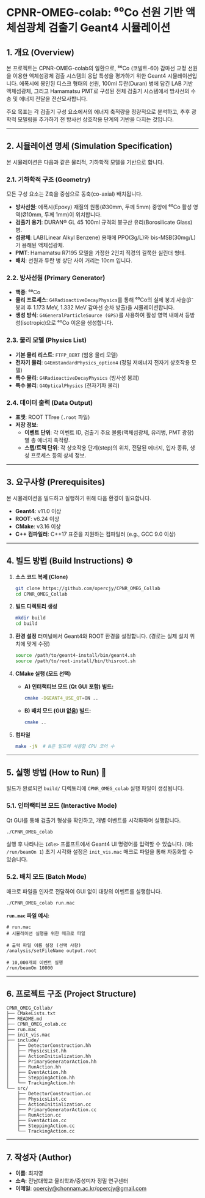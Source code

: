 
# CPNR-OMEG-colab: ⁶⁰Co 선원 기반 액체섬광체 검출기 Geant4 시뮬레이션

## 1\. 개요 (Overview)

본 프로젝트는 CPNR-OMEG-colab의 일환으로, ⁶⁰Co (코발트-60) 감마선 교정 선원을 이용한 액체섬광체 검출 시스템의 응답 특성을 평가하기 위한 Geant4 시뮬레이션입니다. 에폭시에 봉인된 디스크 형태의 선원, 100ml 듀란(Duran) 병에 담긴 LAB 기반 액체섬광체, 그리고 Hamamatsu PMT로 구성된 전체 검출기 시스템에서 방사선의 수송 및 에너지 전달을 전산모사합니다.

주요 목표는 각 검출기 구성 요소에서의 에너지 축적량을 정량적으로 분석하고, 추후 광학적 모델링을 추가하기 전 방사선 상호작용 단계의 기반을 다지는 것입니다.

-----

## 2\. 시뮬레이션 명세 (Simulation Specification)

본 시뮬레이션은 다음과 같은 물리적, 기하학적 모델을 기반으로 합니다.

### 2.1. 기하학적 구조 (Geometry)

모든 구성 요소는 Z축을 중심으로 동축(co-axial) 배치됩니다.

  * **방사선원**: 에폭시(Epoxy) 재질의 원통(Ø30mm, 두께 5mm) 중앙에 ⁶⁰Co 활성 영역(Ø10mm, 두께 1mm)이 위치합니다.
  * **검출기 용기**: DURAN® GL 45 100ml 규격의 붕규산 유리(Borosilicate Glass) 병.
  * **섬광체**: LAB(Linear Alkyl Benzene) 용매에 PPO(3g/L)와 bis-MSB(30mg/L)가 용해된 액체섬광체.
  * **PMT**: Hamamatsu R7195 모델을 가정한 2인치 직경의 길쭉한 실린더 형태.
  * **배치**: 선원과 듀란 병 상단 사이 거리는 10cm 입니다.

### 2.2. 방사선원 (Primary Generator)

  * **핵종**: ⁶⁰Co
  * **물리 프로세스**: `G4RadioactiveDecayPhysics`를 통해 ⁶⁰Co의 실제 붕괴 사슬(β⁻ 붕괴 후 1.173 MeV, 1.332 MeV 감마선 순차 방출)을 시뮬레이션합니다.
  * **생성 방식**: `G4GeneralParticleSource (GPS)`를 사용하여 활성 영역 내에서 등방성(isotropic)으로 ⁶⁰Co 이온을 생성합니다.

### 2.3. 물리 모델 (Physics List)

  * **기본 물리 리스트**: `FTFP_BERT` (범용 물리 모델)
  * **전자기 물리**: `G4EmStandardPhysics_option4` (정밀 저에너지 전자기 상호작용 모델)
  * **특수 물리**: `G4RadioactiveDecayPhysics` (방사성 붕괴)
  * **특수 물리**: `G4OpticalPhysics` (전자기파 물리)

### 2.4. 데이터 출력 (Data Output)

  * **포맷**: ROOT TTree (`.root` 파일)
  * **저장 정보**:
      * **이벤트 단위**: 각 이벤트 ID, 검출기 주요 볼륨(액체섬광체, 유리병, PMT 광창)별 총 에너지 축적량.
      * **스텝/트랙 단위**: 각 상호작용 단계(step)의 위치, 전달된 에너지, 입자 종류, 생성 프로세스 등의 상세 정보.

-----

## 3\. 요구사항 (Prerequisites)

본 시뮬레이션을 빌드하고 실행하기 위해 다음 환경이 필요합니다.

  * **Geant4**: v11.0 이상
  * **ROOT**: v6.24 이상
  * **CMake**: v3.16 이상
  * **C++ 컴파일러**: C++17 표준을 지원하는 컴파일러 (e.g., GCC 9.0 이상)

-----

## 4\. 빌드 방법 (Build Instructions) ⚙️

1.  **소스 코드 복제 (Clone)**

    ```bash
    git clone https://github.com/opercjy/CPNR_OMEG_Collab
    cd CPNR_OMEG_Collab
    ```

2.  **빌드 디렉토리 생성**

    ```bash
    mkdir build
    cd build
    ```

3.  **환경 설정**
    터미널에서 Geant4와 ROOT 환경을 설정합니다. (경로는 실제 설치 위치에 맞게 수정)

    ```bash
    source /path/to/geant4-install/bin/geant4.sh
    source /path/to/root-install/bin/thisroot.sh
    ```

4.  **CMake 실행 (모드 선택)**

      * **A) 인터랙티브 모드 (Qt GUI 포함) 빌드:**
        ```bash
        cmake -DGEANT4_USE_QT=ON ..
        ```
      * **B) 배치 모드 (GUI 없음) 빌드:**
        ```bash
        cmake ..
        ```

5.  **컴파일**

    ```bash
    make -jN  # N은 빌드에 사용할 CPU 코어 수
    ```

-----

## 5\. 실행 방법 (How to Run) 🚀

빌드가 완료되면 `build/` 디렉토리에 `CPNR_OMEG_colab` 실행 파일이 생성됩니다.

### 5.1. 인터랙티브 모드 (Interactive Mode)

Qt GUI를 통해 검출기 형상을 확인하고, 개별 이벤트를 시각화하며 실행합니다.

```bash
./CPNR_OMEG_colab
```

실행 후 나타나는 `Idle>` 프롬프트에서 Geant4 UI 명령어를 입력할 수 있습니다. (예: `/run/beamOn 1`)
초기 시각화 설정은 `init_vis.mac` 매크로 파일을 통해 자동화할 수 있습니다.

### 5.2. 배치 모드 (Batch Mode)

매크로 파일을 인자로 전달하여 GUI 없이 대량의 이벤트를 실행합니다.

```bash
./CPNR_OMEG_colab run.mac
```

**`run.mac` 파일 예시:**

```
# run.mac
# 시뮬레이션 실행을 위한 매크로 파일

# 출력 파일 이름 설정 (선택 사항)
/analysis/setFileName output.root

# 10,000개의 이벤트 실행
/run/beamOn 10000
```

-----

## 6\. 프로젝트 구조 (Project Structure)

```
CPNR_OMEG_Collab/
├── CMakeLists.txt
├── README.md
├── CPNR_OMEG_colab.cc
├── run.mac
├── init_vis.mac
├── include/
│   ├── DetectorConstruction.hh
│   ├── PhysicsList.hh
│   ├── ActionInitialization.hh
│   ├── PrimaryGeneratorAction.hh
│   ├── RunAction.hh
│   ├── EventAction.hh
│   ├── SteppingAction.hh
│   └── TrackingAction.hh
└── src/
    ├── DetectorConstruction.cc
    ├── PhysicsList.cc
    ├── ActionInitialization.cc
    ├── PrimaryGeneratorAction.cc
    ├── RunAction.cc
    ├── EventAction.cc
    ├── SteppingAction.cc
    └── TrackingAction.cc
```

-----

## 7\. 작성자 (Author)

  * **이름**: 최지영
  * **소속**: 전남대학교 물리학과/중성미자 정밀 연구센터
  * **이메일**: opercjy@chonnam.ac.kr/opercjy@gmail.com
